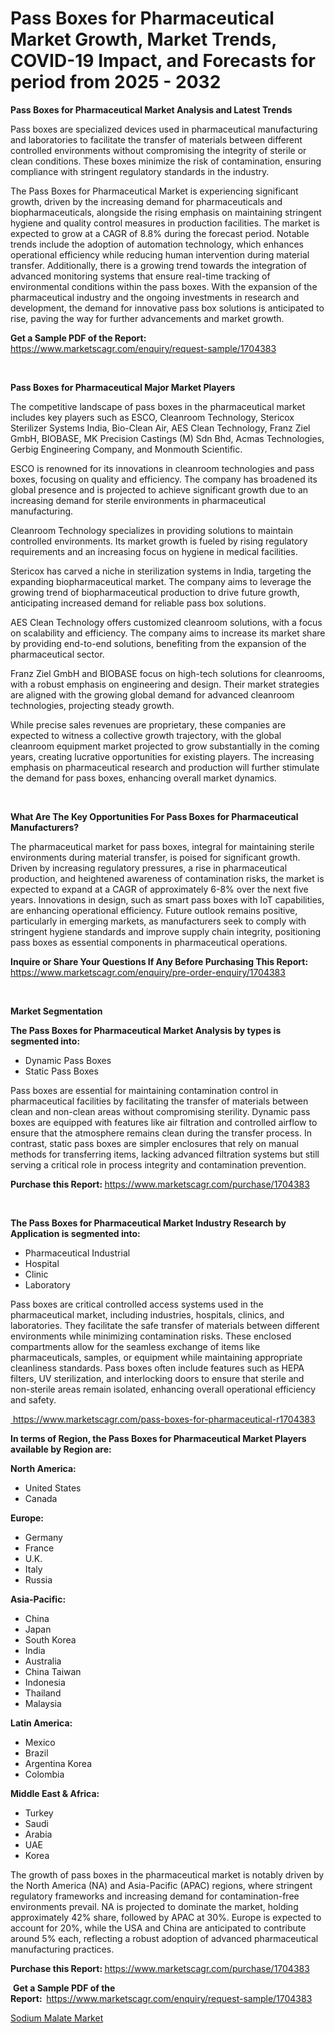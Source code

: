 <p><h1>Pass Boxes for Pharmaceutical Market Growth, Market Trends, COVID-19 Impact, and Forecasts for period from 2025 - 2032</h1></p><p><strong>Pass Boxes for Pharmaceutical Market Analysis and Latest Trends</strong></p>
<p><p>Pass boxes are specialized devices used in pharmaceutical manufacturing and laboratories to facilitate the transfer of materials between different controlled environments without compromising the integrity of sterile or clean conditions. These boxes minimize the risk of contamination, ensuring compliance with stringent regulatory standards in the industry.</p><p>The Pass Boxes for Pharmaceutical Market is experiencing significant growth, driven by the increasing demand for pharmaceuticals and biopharmaceuticals, alongside the rising emphasis on maintaining stringent hygiene and quality control measures in production facilities. The market is expected to grow at a CAGR of 8.8% during the forecast period. Notable trends include the adoption of automation technology, which enhances operational efficiency while reducing human intervention during material transfer. Additionally, there is a growing trend towards the integration of advanced monitoring systems that ensure real-time tracking of environmental conditions within the pass boxes. With the expansion of the pharmaceutical industry and the ongoing investments in research and development, the demand for innovative pass box solutions is anticipated to rise, paving the way for further advancements and market growth.</p></p>
<p><strong>Get a Sample PDF of the Report:&nbsp;</strong> <a href="https://www.marketscagr.com/enquiry/request-sample/1704383?utm_campaign=3098&utm_medium=2&utm_source=Github&utm_content=ia&utm_term=27032025&utm_id=pass-boxes-for-pharmaceutical">https://www.marketscagr.com/enquiry/request-sample/1704383</a></p>
<p>&nbsp;</p>
<p><strong>Pass Boxes for Pharmaceutical Major Market Players</strong></p>
<p><p>The competitive landscape of pass boxes in the pharmaceutical market includes key players such as ESCO, Cleanroom Technology, Stericox Sterilizer Systems India, Bio-Clean Air, AES Clean Technology, Franz Ziel GmbH, BIOBASE, MK Precision Castings (M) Sdn Bhd, Acmas Technologies, Gerbig Engineering Company, and Monmouth Scientific. </p><p>ESCO is renowned for its innovations in cleanroom technologies and pass boxes, focusing on quality and efficiency. The company has broadened its global presence and is projected to achieve significant growth due to an increasing demand for sterile environments in pharmaceutical manufacturing.</p><p>Cleanroom Technology specializes in providing solutions to maintain controlled environments. Its market growth is fueled by rising regulatory requirements and an increasing focus on hygiene in medical facilities.</p><p>Stericox has carved a niche in sterilization systems in India, targeting the expanding biopharmaceutical market. The company aims to leverage the growing trend of biopharmaceutical production to drive future growth, anticipating increased demand for reliable pass box solutions.</p><p>AES Clean Technology offers customized cleanroom solutions, with a focus on scalability and efficiency. The company aims to increase its market share by providing end-to-end solutions, benefiting from the expansion of the pharmaceutical sector.</p><p>Franz Ziel GmbH and BIOBASE focus on high-tech solutions for cleanrooms, with a robust emphasis on engineering and design. Their market strategies are aligned with the growing global demand for advanced cleanroom technologies, projecting steady growth.</p><p>While precise sales revenues are proprietary, these companies are expected to witness a collective growth trajectory, with the global cleanroom equipment market projected to grow substantially in the coming years, creating lucrative opportunities for existing players. The increasing emphasis on pharmaceutical research and production will further stimulate the demand for pass boxes, enhancing overall market dynamics.</p></p>
<p>&nbsp;</p>
<p><strong>What Are The Key Opportunities For Pass Boxes for Pharmaceutical Manufacturers?</strong></p>
<p><p>The pharmaceutical market for pass boxes, integral for maintaining sterile environments during material transfer, is poised for significant growth. Driven by increasing regulatory pressures, a rise in pharmaceutical production, and heightened awareness of contamination risks, the market is expected to expand at a CAGR of approximately 6-8% over the next five years. Innovations in design, such as smart pass boxes with IoT capabilities, are enhancing operational efficiency. Future outlook remains positive, particularly in emerging markets, as manufacturers seek to comply with stringent hygiene standards and improve supply chain integrity, positioning pass boxes as essential components in pharmaceutical operations.</p></p>
<p><strong>Inquire or Share Your Questions If Any Before Purchasing This Report:</strong> <a href="https://www.marketscagr.com/enquiry/pre-order-enquiry/1704383?utm_campaign=3098&utm_medium=2&utm_source=Github&utm_content=ia&utm_term=27032025&utm_id=pass-boxes-for-pharmaceutical">https://www.marketscagr.com/enquiry/pre-order-enquiry/1704383</a></p>
<p>&nbsp;</p>
<p><strong>Market Segmentation</strong></p>
<p><strong>The Pass Boxes for Pharmaceutical Market Analysis by types is segmented into:</strong></p>
<p><ul><li>Dynamic Pass Boxes</li><li>Static Pass Boxes</li></ul></p>
<p><p>Pass boxes are essential for maintaining contamination control in pharmaceutical facilities by facilitating the transfer of materials between clean and non-clean areas without compromising sterility. Dynamic pass boxes are equipped with features like air filtration and controlled airflow to ensure that the atmosphere remains clean during the transfer process. In contrast, static pass boxes are simpler enclosures that rely on manual methods for transferring items, lacking advanced filtration systems but still serving a critical role in process integrity and contamination prevention.</p></p>
<p><strong>Purchase this Report:&nbsp;</strong><a href="https://www.marketscagr.com/purchase/1704383?utm_campaign=3098&utm_medium=2&utm_source=Github&utm_content=ia&utm_term=27032025&utm_id=pass-boxes-for-pharmaceutical">https://www.marketscagr.com/purchase/1704383</a></p>
<p>&nbsp;</p>
<p><strong>The Pass Boxes for Pharmaceutical Market Industry Research by Application is segmented into:</strong></p>
<p><ul><li>Pharmaceutical Industrial</li><li>Hospital</li><li>Clinic</li><li>Laboratory</li></ul></p>
<p><p>Pass boxes are critical controlled access systems used in the pharmaceutical market, including industries, hospitals, clinics, and laboratories. They facilitate the safe transfer of materials between different environments while minimizing contamination risks. These enclosed compartments allow for the seamless exchange of items like pharmaceuticals, samples, or equipment while maintaining appropriate cleanliness standards. Pass boxes often include features such as HEPA filters, UV sterilization, and interlocking doors to ensure that sterile and non-sterile areas remain isolated, enhancing overall operational efficiency and safety.</p></p>
<p><a href="https://www.marketscagr.com/pass-boxes-for-pharmaceutical-r1704383?utm_campaign=3098&utm_medium=2&utm_source=Github&utm_content=ia&utm_term=27032025&utm_id=pass-boxes-for-pharmaceutical">&nbsp;https://www.marketscagr.com/pass-boxes-for-pharmaceutical-r1704383</a></p>
<p><strong>In terms of Region, the Pass Boxes for Pharmaceutical Market Players available by Region are:</strong></p>
<p>
    <p> <strong> North America: </strong>
        <ul>
            <li>United States</li>
            <li>Canada</li>
        </ul>
        </p> 
    <p> <strong> Europe: </strong>
        <ul>
            <li>Germany</li>
            <li>France</li>
            <li>U.K.</li>
            <li>Italy</li>
            <li>Russia</li>
        </ul>
        </p> 
    <p> <strong> Asia-Pacific: </strong>
        <ul>
            <li>China</li>
            <li>Japan</li>
            <li>South Korea</li>
            <li>India</li>
            <li>Australia</li>
            <li>China Taiwan</li>
            <li>Indonesia</li>
            <li>Thailand</li>
            <li>Malaysia</li>
        </ul>
        </p> 
    <p> <strong> Latin America: </strong>
        <ul>
            <li>Mexico</li>
            <li>Brazil</li>
            <li>Argentina Korea</li>
            <li>Colombia</li>
        </ul>
        </p> 
    <p> <strong> Middle East & Africa: </strong>
        <ul>
            <li>Turkey</li>
            <li>Saudi</li>
            <li>Arabia</li>
            <li>UAE</li>
            <li>Korea</li>
        </ul>
    </p>
    </p>
<p><p>The growth of pass boxes in the pharmaceutical market is notably driven by the North America (NA) and Asia-Pacific (APAC) regions, where stringent regulatory frameworks and increasing demand for contamination-free environments prevail. NA is projected to dominate the market, holding approximately 42% share, followed by APAC at 30%. Europe is expected to account for 20%, while the USA and China are anticipated to contribute around 5% each, reflecting a robust adoption of advanced pharmaceutical manufacturing practices.</p></p>
<p><strong>Purchase this Report: </strong><a href="https://www.marketscagr.com/purchase/1704383?utm_campaign=3098&utm_medium=2&utm_source=Github&utm_content=ia&utm_term=27032025&utm_id=pass-boxes-for-pharmaceutical">https://www.marketscagr.com/purchase/1704383</a></p>
<p>&nbsp;<strong>Get a Sample PDF of the Report:&nbsp;&nbsp;</strong><a href="https://www.marketscagr.com/enquiry/request-sample/1704383?utm_campaign=3098&utm_medium=2&utm_source=Github&utm_content=ia&utm_term=27032025&utm_id=pass-boxes-for-pharmaceutical">https://www.marketscagr.com/enquiry/request-sample/1704383</a></p>
<p><strong></strong></p>
<p><p><a href="https://github.com/semiensamuel72378/Market-Research-Report-List-1/blob/main/sodium-malate-market.md?utm_campaign=3098&utm_medium=2&utm_source=Github&utm_content=ia&utm_term=27032025&utm_id=pass-boxes-for-pharmaceutical">Sodium Malate Market</a></p></p>